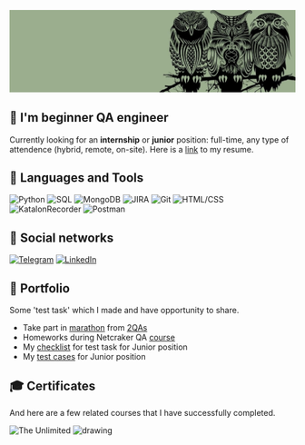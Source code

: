 
![Header](https://github.com/savushkaO/savushkaO/blob/main/assets/sova3.jpg)

## 🐛 I'm beginner QA engineer 
Currently looking for an **internship** or **junior** position: full-time, any type of attendence (hybrid, remote, on-site). Here is a [link](https://drive.google.com/drive/folders/1A3b4pCraPysG6RnByov-Y5TsNPCeSlKq?usp=sharing) to my resume. 

## 🔨 Languages and Tools 
![Python](https://img.shields.io/badge/-Python-9BAE8E?style=for-the-badge&logo=Python)
![SQL](https://img.shields.io/badge/-SQL-9BAE8E?style=for-the-badge&logo=Oracle)
![MongoDB](https://img.shields.io/badge/-MongoDB-9BAE8E?style=for-the-badge&logo=MongoDB)
![JIRA](https://img.shields.io/badge/-JIRA-9BAE8E?style=for-the-badge&logo=JIRA)
![Git](https://img.shields.io/badge/-Git-9BAE8E?style=for-the-badge&logo=Git)
![HTML/CSS](https://img.shields.io/badge/-HTML/CSS-9BAE8E?style=for-the-badge&logo=HTML/CSS)
![KatalonRecorder](https://img.shields.io/badge/-KatalonRecorder-9BAE8E?style=for-the-badge&logo=Katalon)
![Postman](https://img.shields.io/badge/-Postman-9BAE8E?style=for-the-badge&logo=Postman)
## 📱 Social networks 
[![Telegram](https://img.shields.io/badge/-Telegram-9BAE8E?style=for-the-badge&logo=telegram&logoColor=27A0D9)](https://t.me/olyasav)
[![LinkedIn](https://img.shields.io/badge/-LinkedIn-9BAE8E?style=for-the-badge&logo=linkedin&logoColor=007BB6)](https://www.linkedin.com/in/olga-savkina-35320823a)

## 📎 Portfolio 
Some 'test task' which I made and have opportunity to share. 
- Take part in [marathon](https://drive.google.com/drive/u/1/folders/171V9qvftwVbcJDXhfRJdUxly-UUr_m64) from [2QAs](https://t.me/s/qa2qas) 
- Homeworks during Netcraker QA [course](https://drive.google.com/drive/folders/1BK_IqLbCSmNQEvEup5j9prSWlSiygiAU?usp=sharing) 
- My [checklist](https://drive.google.com/drive/u/1/folders/1Or3lCzjykQ7xRgyaJAfOnXFeDjWIfBsN) for test task for Junior position
- My [test cases](https://drive.google.com/drive/folders/1rSauJHeO-PncZXLZmva-ihcWL6pzCY_8?usp=sharing) for Junior position
## 🎓 Certificates 
And here are a few related courses that I have successfully completed.

<img src="QA_Савкина.png" alt="The Unlimited" width="100" height='50'/>
<img src="Itentika_Savkina.png" alt="drawing" width="100" height='50'/>
